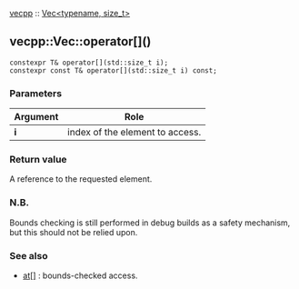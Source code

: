 [vecpp](../../../) :: [Vec<typename, size_t\>](./)
## vecpp::Vec::operator\[]()

`constexpr T& operator[](std::size_t i);`  
`constexpr const T& operator[](std::size_t i) const;`

### Parameters

Argument | Role
---------|---------------------------------
 **i**   | index of the element to access.

### Return value
A reference to the requested element.

### N.B. 

Bounds checking is still performed in debug builds as a safety mechanism, but this should not be relied upon.

### See also

* [at[]](at.md) : bounds-checked access.